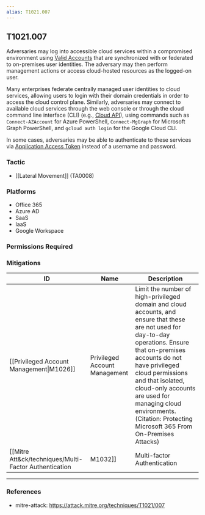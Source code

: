 ```yaml
---
alias: T1021.007
---
```


## T1021.007

Adversaries may log into accessible cloud services within a compromised environment using [Valid Accounts](https://attack.mitre.org/techniques/T1078) that are synchronized with or federated to on-premises user identities. The adversary may then perform management actions or access cloud-hosted resources as the logged-on user. 

Many enterprises federate centrally managed user identities to cloud services, allowing users to login with their domain credentials in order to access the cloud control plane. Similarly, adversaries may connect to available cloud services through the web console or through the cloud command line interface (CLI) (e.g., [Cloud API](https://attack.mitre.org/techniques/T1059/009)), using commands such as <code>Connect-AZAccount</code> for Azure PowerShell, <code>Connect-MgGraph</code> for Microsoft Graph PowerShell, and <code>gcloud auth login</code> for the Google Cloud CLI.

In some cases, adversaries may be able to authenticate to these services via [Application Access Token](https://attack.mitre.org/techniques/T1550/001) instead of a username and password. 


### Tactic
- [[Lateral Movement]] (TA0008)

### Platforms
- Office 365
- Azure AD
- SaaS
- IaaS
- Google Workspace

### Permissions Required

### Mitigations

| ID | Name | Description |
| --- | --- | --- |
| [[Privileged Account Management\|M1026]] | Privileged Account Management | Limit the number of high-privileged domain and cloud accounts, and ensure that these are not used for day-to-day operations. Ensure that on-premises accounts do not have privileged cloud permissions and that isolated, cloud-only accounts are used for managing cloud environments.(Citation: Protecting Microsoft 365 From On-Premises Attacks) |
| [[Mitre Att&ck/techniques/Multi-Factor Authentication|M1032]] | Multi-factor Authentication | Use multi-factor authentication on cloud services whenever possible. |


---
### References

- mitre-attack: https://attack.mitre.org/techniques/T1021/007
